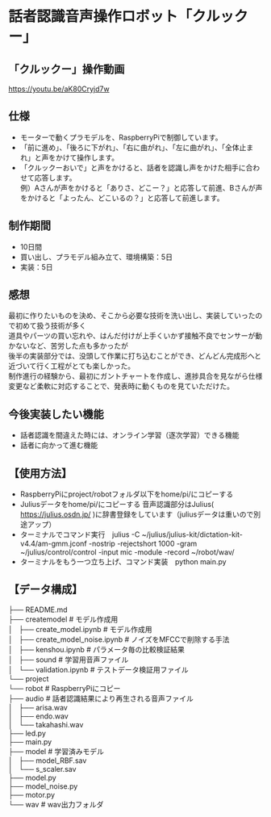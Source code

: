 # 話者認識音声操作ロボット「クルックー」

## 「クルックー」操作動画
https://youtu.be/aK80Cryjd7w

## 仕様
- モーターで動くプラモデルを、RaspberryPiで制御しています。
- 「前に進め」、「後ろに下がれ」、「右に曲がれ」、「左に曲がれ」、「全体止まれ」と声をかけて操作します。
- 「クルックーおいで」と声をかけると、話者を認識し声をかけた相手に合わせて応答します。<br>
例）Aさんが声をかけると「ありさ、どこー？」と応答して前進、Bさんが声をかけると「よったん、どこいるの？」と応答して前進します。

## 制作期間
- 10日間
- 買い出し、プラモデル組み立て、環境構築：5日
- 実装：5日

## 感想
最初に作りたいものを決め、そこから必要な技術を洗い出し、実装していったので初めて扱う技術が多く<br>
道具やパーツの買い忘れや、はんだ付けが上手くいかず接触不良でセンサーが動かないなど、苦労した点も多かったが<br>
後半の実装部分では、没頭して作業に打ち込むことができ、どんどん完成形へと近づいて行く工程がとても楽しかった。<br>
制作進行の経験から、最初にガントチャートを作成し、進捗具合を見ながら仕様変更など柔軟に対応することで、発表時に動くものを見ていただけた。

## 今後実装したい機能
- 話者認識を間違えた時には、オンライン学習（逐次学習）できる機能
- 話者に向かって進む機能

## 【使用方法】
- RaspberryPiにproject/robotフォルダ以下をhome/pi/にコピーする
- Juliusデータをhome/pi/にコピーする
音声認識部分はJulius( https://julius.osdn.jp/ )に辞書登録をしています（juliusデータは重いので別途アップ）
- ターミナルでコマンド実行　julius -C ~/julius/julius-kit/dictation-kit-v4.4/am-gmm.jconf -nostrip -rejectshort 1000 -gram ~/julius/control/control -input mic -module -record ~/robot/wav/
- ターミナルをもう一つ立ち上げ、コマンド実装　python main.py

## 【データ構成】
├── README.md<br>
├── createmodel    # モデル作成用<br>
│   ├── create_model.ipynb     # モデル作成用<br>
│   ├── create_model_noise.ipynb    # ノイズをMFCCで削除する手法<br>
│   ├── kenshou.ipynb    # パラメータ毎の比較検証結果<br>
│   ├── sound    # 学習用音声ファイル<br>
│   └── validation.ipynb    # テストデータ検証用ファイル<br>
└── project<br>
    └── robot    # RaspberryPiにコピー<br>
        ├── audio    # 話者認識結果により再生される音声ファイル<br>
        │   ├── arisa.wav<br>
        │   ├── endo.wav<br>
        │   └── takahashi.wav<br>
        ├── led.py<br>
        ├── main.py<br>
        ├── model    # 学習済みモデル<br>
        │   ├── model_RBF.sav<br>
        │   └── s_scaler.sav<br>
        ├── model.py<br>
        ├── model_noise.py<br>
        ├── motor.py<br>
        └── wav   # wav出力フォルダ<br>
